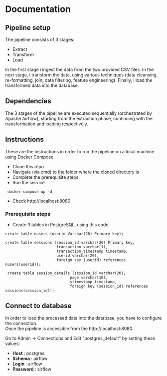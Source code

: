 # Documentation

## Pipeline setup
The pipeline consists of 3 stages:
* Extract
* Transform 
* Load
<!-- end of the list -->
In the first stage i ingest the data from the two provided CSV files. In the next stage, i transform the data, using various techniques (data cleansing, re-formatting, join, data filtering, feature engineering). Finally, i load the transformed data into the database.

## Dependencies
The 3 stages of the pipeline are executed sequentially (orchestrated by Apache Airflow), starting from the extraction phase, continuing with the transformation and loading respectively.

## Instructions

These are the instructions in order to run the
pipeline on a local machine using Docker Compose

- Clone this repo
- Navigate (via cmd) to the folder where the cloned directory is
- Complete the prerequisite steps
- Run the service
```
 docker-compose up -d
```
- Check http://localhost:8080

### Prerequisite steps

- Create 3 tables in PostgreSQL, using this code:
```
create table nusers (userid Varchar(20) Primary key);

create table sessions (session_id varchar(20) Primary key,
					   transaction varchar(1),
                       transaction_timestamp timestamp,
                       userid varchar(20),
                       foreign key (userid) references nusers(userid));
                      
 create table session_details (session_id varchar(20),
							 page varchar(10),
                             stimestamp timestamp,
                             foreign key (session_id) references sessions(session_id));
```

## Connect to database

In order to load the processed data into the database, you have to configure the connection.<br>
Once the pipeline is accessible from the http://localhost:8080:

Go to Admin -> Connections and Edit "postgres_default" by setting these values:
- **Host** : postgres
- **Schema** : airflow
- **Login** : airflow
- **Password** : airflow


